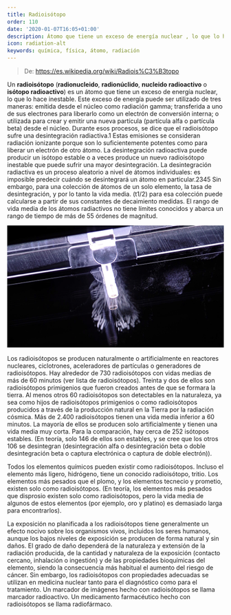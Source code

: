 ```yaml
---
title: Radioisótopo
order: 110
date: '2020-01-07T16:05+01:00'
description: Átomo que tiene un exceso de energía nuclear , lo que lo hace inestable
icon: radiation-alt
keywords: química, física, átomo, radiación
---
```


> De: https://es.wikipedia.org/wiki/Radiois%C3%B3topo

Un __radioisótopo__ (__radionucleido__, __radionúclido__, __nucleido radioactivo__ o __isótopo radioactivo__) es un átomo que tiene un exceso de energía nuclear, lo que lo hace inestable. Este exceso de energía puede ser utilizado de tres maneras: emitida desde el núcleo como radiación gamma; transferida a uno de sus electrones para liberarlo como un electrón de conversión interna; o utilizada para crear y emitir una nueva partícula (partícula alfa o partícula beta) desde el núcleo. Durante esos procesos, se dice que el radioisótopo sufre una desintegración radiactiva.1​ Estas emisiones se consideran radiación ionizante porque son lo suficientemente potentes como para liberar un electrón de otro átomo. La desintegración radioactiva puede producir un isótopo estable o a veces produce un nuevo radioisótopo inestable que puede sufrir una mayor desintegración. La desintegración radiactiva es un proceso aleatorio a nivel de átomos individuales: es imposible predecir cuándo se desintegrará un átomo en particular.2​3​4​5​ Sin embargo, para una colección de átomos de un solo elemento, la tasa de desintegración, y por lo tanto la vida media. (t1/2) para esa colección puede calcularse a partir de sus constantes de decaimiento medidas. El rango de vida media de los átomos radiactivos no tiene límites conocidos y abarca un rango de tiempo de más de 55 órdenes de magnitud.


![Artificial nuclide americium-241 emitting alpha particles](americium-241.jpg "Artificial nuclide americium-241 emitting alpha particles inserted into a cloud chamber for visualisation")

Los radioisótopos se producen naturalmente o artificialmente en reactores nucleares, ciclotrones, aceleradores de partículas o generadores de radioisótopos. Hay alrededor de 730 radioisótopos con vidas medias de más de 60 minutos (ver lista de radioisótopos). Treinta y dos de ellos son radioisótopos primigenios que fueron creados antes de que se formara la tierra. Al menos otros 60 radioisótopos son detectables en la naturaleza, ya sea como hijos de radioisótopos primigenios o como radioisótopos producidos a través de la producción natural en la Tierra por la radiación cósmica. Más de 2.400 radioisótopos tienen una vida media inferior a 60 minutos. La mayoría de ellos se producen solo artificialmente y tienen una vida media muy corta. Para la comparación, hay cerca de 252 isótopos estables. (En teoría, solo 146 de ellos son estables, y se cree que los otros 106 se desintegran (desintegración alfa o desintegración beta o doble desintegración beta o captura electrónica o captura de doble electrón)).

Todos los elementos químicos pueden existir como radioisótopos. Incluso el elemento más ligero, hidrógeno, tiene un conocido radioisótopo, tritio. Los elementos más pesados que el plomo, y los elementos tecnecio y prometio, existen solo como radioisótopos. (En teoría, los elementos más pesados que disprosio existen solo como radioisótopos, pero la vida media de algunos de estos elementos (por ejemplo, oro y platino) es demasiado larga para encontrarlos).

La exposición no planificada a los radioisótopos tiene generalmente un efecto nocivo sobre los organismos vivos, incluidos los seres humanos, aunque los bajos niveles de exposición se producen de forma natural y sin daños. El grado de daño dependerá de la naturaleza y extensión de la radiación producida, de la cantidad y naturaleza de la exposición (contacto cercano, inhalación o ingestión) y de las propiedades bioquímicas del elemento, siendo la consecuencia más habitual el aumento del riesgo de cáncer. Sin embargo, los radioisótopos con propiedades adecuadas se utilizan en medicina nuclear tanto para el diagnóstico como para el tratamiento. Un marcador de imágenes hecho con radioisótopos se llama marcador radioactivo. Un medicamento farmacéutico hecho con radioisótopos se llama radiofármaco.
